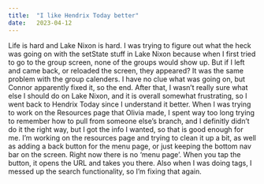 ```yaml
---
title:  "I like Hendrix Today better"
date:   2023-04-12
---
```


Life is hard and Lake Nixon is hard. I was trying to figure out what the heck was going on with the setState stuff in Lake Nixon because when I first tried to go to the group screen, none of the groups would show up. But if I left and came back, or reloaded the screen, they appeared? It was the same problem with the group calenders. I have no clue what was going on, but Connor apparently fixed it, so the end. After that, I wasn’t really sure what else I should do on Lake Nixon, and it is overall somewhat frustrating, so I went back to Hendrix Today since I understand it better. When I was trying to work on the Resources page that Olivia made, I spent way too long trying to remember how to pull from someone else’s branch, and I definitly didn’t do it the right way, but I got the info I wanted, so that is good enough for me. I’m working on the resources page and trying to clean it up a bit, as well as adding a back button for the menu page, or just keeping the bottom nav bar on the screen. Right now there is no ‘menu page’. When you tap the button, it opens the URL and takes you there. Also when I was doing tags, I messed up the search functionality, so I’m fixing that again. 
